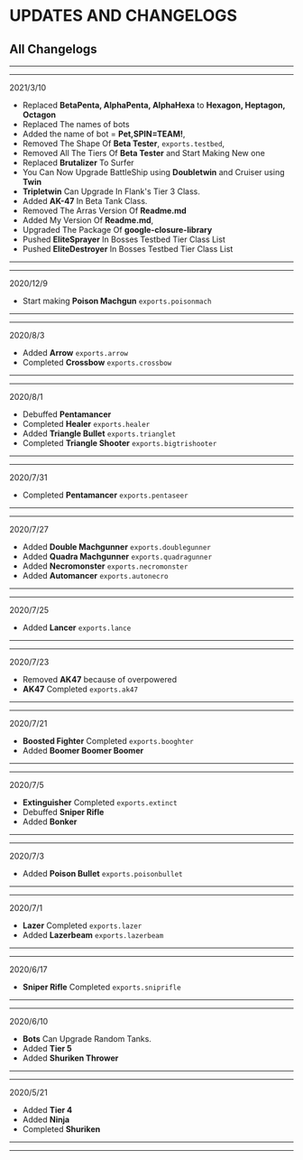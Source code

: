 # UPDATES AND CHANGELOGS

## All Changelogs

---
---

2021/3/10

- Replaced **BetaPenta, AlphaPenta, AlphaHexa** to **Hexagon, Heptagon, Octagon**
- Replaced The names of bots
- Added the name of bot = **Pet,SPIN=TEAM!**,
- Removed The Shape Of **Beta Tester**, `exports.testbed`,
- Removed All The Tiers Of **Beta Tester** and Start Making New one
- Replaced **Brutalizer** To Surfer
- You Can Now Upgrade BattleShip using **Doubletwin** and Cruiser using **Twin** 
- **Tripletwin** Can Upgrade In Flank's Tier 3 Class.
- Added **AK-47** In Beta Tank Class.
- Removed The Arras Version Of **Readme.md**
- Added My Version Of **Readme.md**,
- Upgraded The Package Of **google-closure-library**
- Pushed **EliteSprayer** In Bosses Testbed Tier Class List
- Pushed **EliteDestroyer** In Bosses Testbed Tier Class List

---
---

2020/12/9

- Start making **Poison Machgun** `exports.poisonmach`

---
---

2020/8/3

- Added **Arrow** `exports.arrow`
- Completed **Crossbow** `exports.crossbow`

---
---

2020/8/1

- Debuffed **Pentamancer**
- Completed **Healer** `exports.healer`
- Added **Triangle Bullet** `exports.trianglet`
- Completed **Triangle Shooter** `exports.bigtrishooter`

---
---

2020/7/31

- Completed **Pentamancer** `exports.pentaseer`

---
---

2020/7/27

- Added **Double Machgunner** `exports.doublegunner`
- Added **Quadra Machgunner** `exports.quadragunner`
- Added **Necromonster** `exports.necromonster`
- Added **Automancer** `exports.autonecro`
---
---

2020/7/25

- Added **Lancer** `exports.lance`

---
---

2020/7/23

- Removed **AK47** because of overpowered 
- **AK47** Completed `exports.ak47`

---
---

2020/7/21

- **Boosted Fighter** Completed `exports.booghter`
- Added **Boomer Boomer Boomer**

---
---

2020/7/5

- **Extinguisher** Completed `exports.extinct`
- Debuffed **Sniper Rifle**
- Added **Bonker**

---
---

2020/7/3

- Added **Poison Bullet** `exports.poisonbullet`

---
---

2020/7/1

- **Lazer** Completed `exports.lazer`
- Added **Lazerbeam** `exports.lazerbeam`

---
---

2020/6/17

- **Sniper Rifle** Completed `exports.sniprifle`

---
---

2020/6/10

- **Bots** Can Upgrade Random Tanks.
- Added **Tier 5**
- Added **Shuriken Thrower**

---
---

2020/5/21

- Added **Tier 4**
- Added **Ninja**
- Completed **Shuriken**

---
---